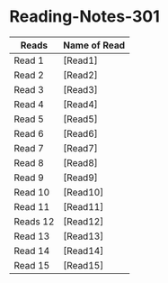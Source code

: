 # Reading-Notes-301


| Reads   | Name of Read |
| ----------- | ----------- |
| Read 1  | [Read1]|
| Read 2  | [Read2]|
| Read 3  | [Read3]|
| Read 4  | [Read4]|
| Read 5  | [Read5]|
| Read 6  | [Read6]|
| Read 7  | [Read7]|
| Read 8  | [Read8]|
| Read 9  | [Read9]|
| Read 10 | [Read10]|
| Read 11 | [Read11]|
| Reads 12| [Read12]|
| Read 13 | [Read13]|
| Read 14 | [Read14]|
| Read 15 | [Read15]|
